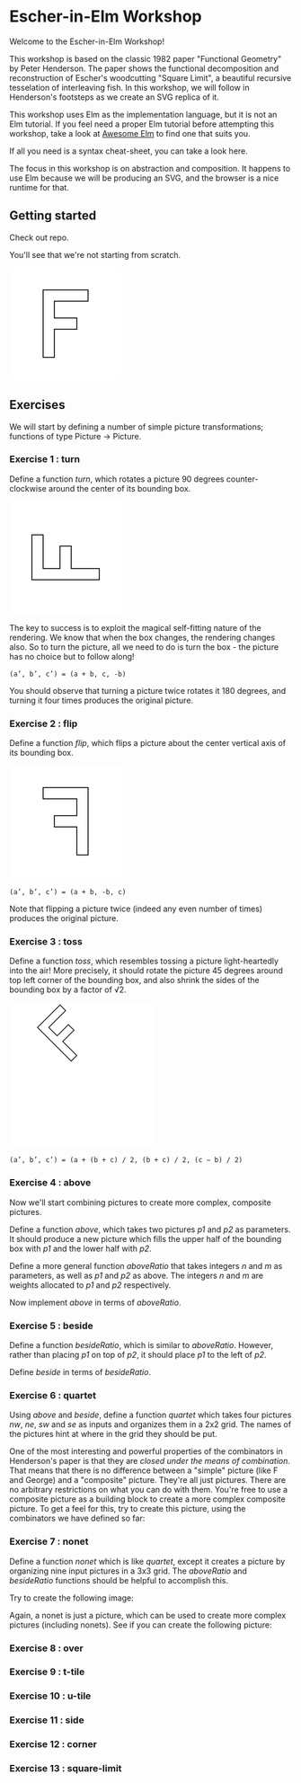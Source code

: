 # Escher-in-Elm Workshop

Welcome to the Escher-in-Elm Workshop!

This workshop is based on the classic 1982 paper "Functional Geometry" by Peter Henderson. The paper shows the functional decomposition and reconstruction of Escher's woodcutting "Square Limit", a beautiful recursive tesselation of interleaving fish. In this workshop, we will follow in Henderson's footsteps as we create an SVG replica of it.

This workshop uses Elm as the implementation language, but it is not an Elm tutorial. If you feel need a proper Elm tutorial before attempting this workshop, take a look at [Awesome Elm](https://github.com/isRuslan/awesome-elm) to find one that suits you.

If all you need is a syntax cheat-sheet, you can take a look here.

The focus in this workshop is on abstraction and composition. It happens to use Elm because we will be producing an SVG, and the browser is a nice runtime for that.

## Getting started

Check out repo.

You'll see that we're not starting from scratch.

<img src="files/letter-f.svg" width="200" height="200">

## Exercises

We will start by defining a number of simple picture transformations; functions of type Picture -> Picture.

### Exercise 1 : turn

Define a function _turn_, which rotates a picture 90 degrees counter-clockwise around the center of its bounding box.

<img src="files/letter-f-turned.svg" width="200" height="200">

The key to success is to exploit the magical self-fitting nature of the rendering. We know that when the box changes, the rendering changes also. So to turn the picture, all we need to do is turn the box - the picture has no choice but to follow along!

```
(a’, b’, c’) = (a + b, c, -b)
```

You should observe that turning a picture twice rotates it 180 degrees, and turning it four times produces the original picture.

### Exercise 2 : flip

Define a function _flip_, which flips a picture about the center vertical axis of its bounding box.

<img src="files/letter-f-flipped.svg" width="200" height="200">

```
(a’, b’, c’) = (a + b, -b, c)
```

Note that flipping a picture twice (indeed any even number of times) produces the original picture.

### Exercise 3 : toss

Define a function _toss_, which resembles tossing a picture light-heartedly into the air! More precisely, it should rotate the picture 45 degrees around top left corner of the bounding box, and also shrink the sides of the bounding box by a factor of √2.

<img src="files/letter-f-tossed.svg" width="255" height="255">

```
(a’, b’, c’) = (a + (b + c) / 2, (b + c) / 2, (c − b) / 2)
```

### Exercise 4 : above

Now we'll start combining pictures to create more complex, composite pictures.

Define a function _above_, which takes two pictures _p1_ and _p2_ as parameters. It should produce a new picture which fills the upper half of the bounding box with _p1_ and the lower half with _p2_.

Define a more general function _aboveRatio_ that takes integers _n_ and _m_ as parameters, as well as _p1_ and _p2_ as above. The integers _n_ and _m_ are weights allocated to _p1_ and _p2_ respectively. 

Now implement _above_ in terms of _aboveRatio_.

### Exercise 5 : beside

Define a function _besideRatio_, which is similar to _aboveRatio_. However, rather than placing _p1_ on top of _p2_, it should place _p1_ to the left of _p2_. 

Define _beside_ in terms of _besideRatio_.

### Exercise 6 : quartet

Using _above_ and _beside_, define a function _quartet_ which takes four pictures _nw_, _ne_, _sw_ and _se_ as inputs and organizes them in a 2x2 grid. The names of the pictures hint at where in the grid they should be put.

One of the most interesting and powerful properties of the combinators in Henderson's paper is that they are _closed under the means of combination_. That means that there is no difference between a "simple" picture (like F and George) and a "composite" picture. They're all just pictures. There are no arbitrary restrictions on what you can do with them. You're free to use a composite picture as a building block to create a more complex composite picture. To get a feel for this, try to create this picture, using the combinators we have defined so far:

### Exercise 7 : nonet

Define a function _nonet_ which is like _quartet_, except it creates a picture by organizing nine input pictures in a 3x3 grid. The _aboveRatio_ and _besideRatio_ functions should be helpful to accomplish this.

Try to create the following image:

Again, a nonet is just a picture, which can be used to create more complex pictures (including nonets). See if you can create the following picture:

### Exercise 8 : over

### Exercise 9 : t-tile

### Exercise 10 : u-tile

### Exercise 11 : side

### Exercise 12 : corner

### Exercise 13 : square-limit

